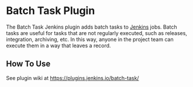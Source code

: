 
Batch Task Plugin
=====================

The Batch Task Jenkins plugin adds batch tasks to [Jenkins](https://jenkins.io/) jobs. Batch tasks are useful for tasks that are not regularly executed, such as releases, integration, archiving, etc. In this way, anyone in the project team can execute them in a way that leaves a record.

How To Use
----------
See plugin wiki at https://plugins.jenkins.io/batch-task/